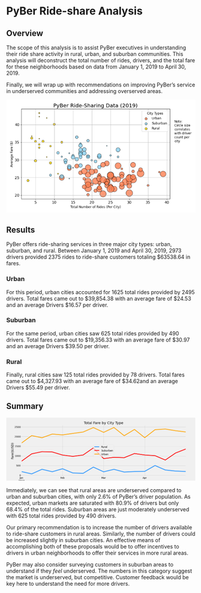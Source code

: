 # PyBer Ride-share Analysis

## Overview
The scope of this analysis is to assist PyBer executives in understanding their ride share activity in rural, urban, and suburban communities. This analysis will deconstruct the total number of rides, drivers, and the total fare for these neighborhoods based on data from January 1, 2019 to April 30, 2019.

Finally, we will wrap up with recommendations on improving PyBer’s service in underserved communities and addressing overserved areas. 

![Figure 1](Analysis/Fig1.png)


## Results
PyBer offers ride-sharing services in three major city types: urban, suburban, and rural. Between January 1, 2019 and April 30, 2019, 2973 drivers provided 2375 rides to ride-share customers totaling $63538.64 in fares.

### Urban
For this period, urban cities accounted for 1625 total rides provided by 2495 drivers. Total fares came out to $39,854.38 with an average fare of $24.53 and an average Drivers $16.57 per driver.

### Suburban
For the same period, urban cities saw 625 total rides provided by 490 drivers. Total fares came out to $19,356.33 with an average fare of $30.97 and an average Drivers $39.50 per driver.

### Rural
Finally, rural cities saw 125 total rides provided by 78 drivers. Total fares came out to $4,327.93 with an average fare of $34.62and an average Drivers $55.49 per driver.


## Summary

![Figure 2](Analysis/PyBer_fare_summary.png)

Immediately, we can see that rural areas are underserved compared to urban and suburban cities, with only 2.6% of PyBer’s driver population. As expected, urban markets are saturated with 80.9% of drivers but only 68.4% of the total rides. Suburban areas are just moderately underserved with 625 total rides provided by 490 drivers.

Our primary recommendation is to increase the number of drivers available to ride-share customers in rural areas. Similarly, the number of drivers could be increased slightly in suburban cities. An effective means of accomplishing both of these proposals would be to offer incentives to drivers in urban neighborhoods to offer their services in more rural areas. 

PyBer may also consider surveying customers in suburban areas to understand if they *feel* underserved. The numbers in this category suggest the market is underserved, but competitive. Customer feedback would be key here to understand the need for more drivers.
